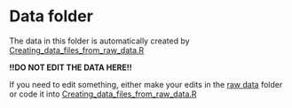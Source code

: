# Data folder
The data in this folder is automatically created by
[Creating_data_files_from_raw_data.R](https://github.com/SCBI-ForestGEO/SCBI-ForestGEO-Data/blob/master/tree_mortality/R_script/1-Creating_data_files_from_raw_data.R)

**!!DO NOT EDIT THE DATA HERE!!**

If you need to edit something, either make your edits in the [raw data](https://github.com/SCBI-ForestGEO/SCBI-ForestGEO-Data_private/tree/master/SCBI_mortality/raw%20data) folder
or code it into [Creating_data_files_from_raw_data.R](https://github.com/SCBI-ForestGEO/SCBI-ForestGEO-Data/blob/master/tree_mortality/R_script/1-Creating_data_files_from_raw_data.R)
